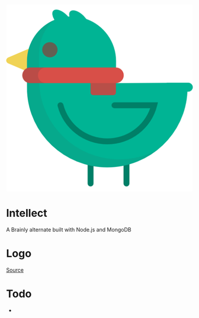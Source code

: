 ![](./public/images/logo.png) 
# Intellect 
A Brainly alternate built with Node.js and MongoDB
# Logo
[Source](https://www.shareicon.net/animal-bird-zoo-animals-ornithology-859329)
# Todo
 *
